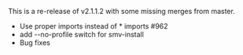 This is a re-release of v2.1.1.2 with some missing merges from master.
* Use proper imports instead of * imports #962
* add --no-profile switch for smv-install
* Bug fixes
